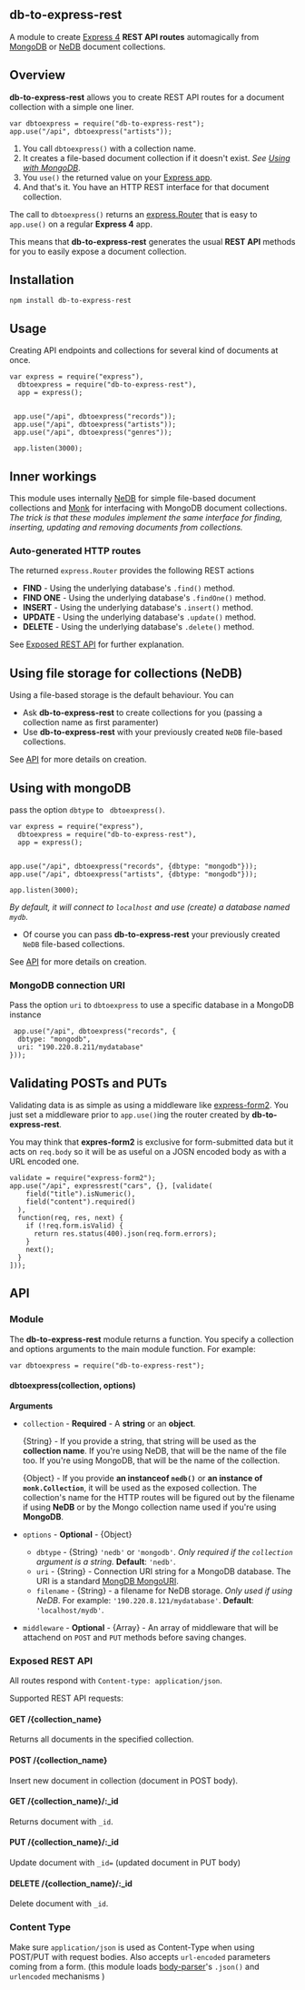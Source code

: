 ## db-to-express-rest
 
A module to create [Express 4](http://expressjs.com) **REST API routes** 
automagically from [MongoDB](http://www.mongodb.org/) or 
[NeDB](https://www.npmjs.com/package/nedb) document collections.

## Overview

**db-to-express-rest** allows you to create REST API routes for a document collection
with a simple one liner. 


    
    var dbtoexpress = require("db-to-express-rest");
    app.use("/api", dbtoexpress("artists"));


1. You call `dbtoexpress()` with a collection name.
1. It creates a file-based document collection if it doesn't exist. _See [Using with MongoDB](#using-with-mongodb)_.
1. You `use()` the returned value on your [Express app](http://expressjs.com/4x/api.html#application).
1. And that's it. You have
an HTTP REST interface for that document collection. 

The call to `dbtoexpress()` returns an [express.Router](http://expressjs.com/4x/api.html#router) that is easy
to `app.use()` on a regular **Express 4** app.

This means that **db-to-express-rest** generates the usual **REST API** methods
for you to easily expose a document collection.


## Installation 

    npm install db-to-express-rest

## Usage

Creating API endpoints and collections for several
kind of documents at once.

    var express = require("express"),
      dbtoexpress = require("db-to-express-rest"),
      app = express();


     app.use("/api", dbtoexpress("records"));
     app.use("/api", dbtoexpress("artists"));
     app.use("/api", dbtoexpress("genres"));

     app.listen(3000);

## Inner workings

This module uses internally [NeDB](https://www.npmjs.com/package/nedb) 
for simple file-based document collections and 
[Monk](https://www.npmjs.com/package/monk) for interfacing with MongoDB document collections.
_The trick is that these modules implement the same interface for finding, inserting, updating and removing documents from collections._


### Auto-generated HTTP routes


The returned `express.Router` provides the following REST actions

* **FIND** - Using the underlying database's `.find()` method.
* **FIND ONE** - Using the underlying database's `.findOne()` method.
* **INSERT** - Using the underlying database's `.insert()` method.
* **UPDATE** - Using the underlying database's `.update()` method.
* **DELETE** - Using the underlying database's `.delete()` method.

See [Exposed REST API](#exposed-rest-api) for further explanation.


## Using file storage for collections (NeDB)

Using a file-based storage is the default behaviour. You can

* Ask **db-to-express-rest** to create collections for you (passing a collection name as first paramenter)
* Use **db-to-express-rest** with your previously created `NeDB` file-based collections.

See [API](#api) for more details on creation.

## Using with mongoDB

pass the option `dbtype` to ` dbtoexpress()`.

    var express = require("express"),
      dbtoexpress = require("db-to-express-rest"),
      app = express();


    app.use("/api", dbtoexpress("records", {dbtype: "mongodb"}));
    app.use("/api", dbtoexpress("artists", {dbtype: "mongodb"}));

    app.listen(3000);

_By default, it will connect to `localhost` and use (create) a database named `mydb`._

* Of course you can pass **db-to-express-rest** your previously created `NeDB` file-based collections.


See [API](#api) for more details on creation.

### MongoDB connection URI

Pass the option `uri` to `dbtoexpress` to use a specific database in a MongoDB instance

     app.use("/api", dbtoexpress("records", {
      dbtype: "mongodb",
      uri: "190.220.8.211/mydatabase"
    }));


## Validating POSTs and PUTs

Validating data is as simple as using a middleware like [express-form2](https://www.npmjs.com/package/express-form2).
You just set a middleware prior to `app.use()`ing the router created by **db-to-express-rest**.

You may think that **expres-form2** is exclusive for form-submitted data but it acts
on `req.body` so it will be as useful on a JOSN encoded body as with a URL encoded one.
  
    validate = require("express-form2");
    app.use("/api", expressrest("cars", {}, [validate(
        field("title").isNumeric(),
        field("content").required()
      ),
      function(req, res, next) {
        if (!req.form.isValid) {
          return res.status(400).json(req.form.errors);
        }
        next();
      }
    ]));


## API

### Module

The **db-to-express-rest** module returns a function. 
You specify a collection and options arguments to the main module function. For example:

    var dbtoexpress = require("db-to-express-rest");

#### dbtoexpress(collection, options)

**Arguments**

* `collection` - **Required** - A **string** or an **object**. 

    {String} - If you provide a string, that string will be used as the **collection name**. If you're using NeDB,
that will be the name of the file too. If you're using MongoDB, that will be
the name of the collection.

    {Object} - If you provide  **an instanceof `nedb()`** or **an instance of `monk.Collection`**,
it will be used as the exposed collection. The collection's name for the HTTP routes will be figured out by the
filename if using **NeDB** or by the Mongo collection name used if you're using **MongoDB**. 
* `options` - **Optional** - {Object}
  * `dbtype` - {String} `'nedb'` or `'mongodb'`. _Only required if the 
  `collection` argument is a string._ **Default**: `'nedb'`.
  * `uri` - {String} - Connection URI string for a MongoDB database. The URI is
a standard [MongDB MongoURI](https://api.mongodb.org/java/2.12/com/mongodb/MongoURI.html).
  * `filename` - {String} - a filename for NeDB storage. _Only used if using NeDB_.
  For example: `'190.220.8.121/mydatabase'`. **Default**: `'localhost/mydb'`.
* `middleware` - **Optional** - {Array} - An array of middleware that will be attachend
on `POST` and `PUT` methods before saving changes.

### Exposed REST API

All routes respond with `Content-type: application/json`.

Supported REST API requests:

#### GET /{collection_name} 

Returns all documents in the specified collection.

#### POST /{collection_name} 

Insert new document in collection (document in POST body).

#### GET /{collection_name}/:_id

 Returns document with `_id`.

#### PUT /{collection_name}/:_id

Update document with `_id=` (updated document in PUT body)

#### DELETE /{collection_name}/:_id

Delete document with `_id`.

### Content Type

Make sure `application/json` is used as Content-Type when using POST/PUT with request bodies.
Also accepts `url-encoded` parameters coming from a form. (this module loads 
[body-parser](https://www.npmjs.com/package/body-parser)'s `.json()` and 
`urlencoded` mechanisms )
